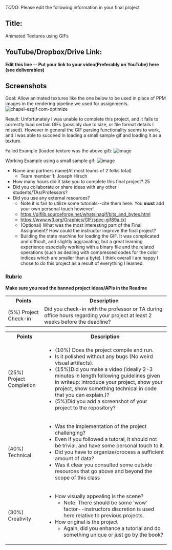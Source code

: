 *TODO*: Please edit the following information in your final project

## Title: 

Animated Textures using GIFs

## YouTube/Dropbox/Drive Link: 

**Edit this line -- Put your link to your video(Preferably on YouTube) here (see deliverables)**

## Screenshots

Goal: Allow animated textures like the one below to be used in place of PPM images in the rendering pipeline we used for assignments.
![chapel-ezgif com-optimize](https://github.com/user-attachments/assets/6e7c0dc5-cd10-4083-b548-f6d4b2bc3b17)

Result: Unfortunately I was unable to complete this project, and it fails to correctly load certain GIFs (possibly due to size, or file format details I missed). However in general the GIF parsing functionality seems to work, and I was able to succeed in loading a small sample gif and loading it as a texture.

Failed Example (loaded texture was the above gif):
![image](https://github.com/user-attachments/assets/a3bc8d66-bf24-4411-9ef1-0627407f0feb)

Working Example using a small sample gif:
![image](https://github.com/user-attachments/assets/e834f0d7-dc06-4c0e-a0e1-925d5a74d586)

* Name and partners name(At most teams of 2 folks total)
  * Team member 1: Joseph Hirsch
* How many hours did it take you to complete this final project? 25
* Did you collaborate or share ideas with any other students/TAs/Professors?
* Did you use any external resources? 
  * Note it is fair to utilize some tutorials--cite them here. You **must** add your own personal touch however!
  * https://giflib.sourceforge.net/whatsinagif/bits_and_bytes.html
  * https://www.w3.org/Graphics/GIF/spec-gif89a.txt
  * (Optional) What was the most interesting part of the Final Assignment? How could the instructor improve the final project?
  * Building the state machine for loading the GIF. It was complicated and difficult, and slightly aggravating, but a great learning experience especially working with a binary file and the related operations (such as dealing with compressed codes for the color indices which are smaller than a byte). I think overall I am happy I chose to do this project as a result of everything I learned.

### Rubric

**Make sure you read the banned project ideas/APIs in the Readme**

<table>
  <tbody>
    <tr>
      <th>Points</th>
      <th align="center">Description</th>
    </tr>
    <tr>
      <td>(5%) Project Check-in</td>
     <td align="left">Did you check-in with the professor or TA during office hours regarding your project at least 2 weeks before the deadline?</td>
    </tr>
  </tbody>
</table>


<table>
  <tbody>
    <tr>
      <th>Points</th>
      <th align="center">Description</th>
    </tr>
    <tr>
      <td>(25%) Project Completion</td>
     <td align="left"><ul><li>(10%) Does the project compile and run.</li><li>Is it polished without any bugs (No weird visual artifacts).</li><li>(15%)Did you make a video (ideally 2-3 minutes in length following guidelines given in writeup: introduce your project, show your project, show something technical in code that you can explain.)?</li><li>(5%)Did you add a screenshot of your project to the repository?</li></ul></td>
    </tr>
    <tr>
      <td>(40%) Technical</td>
      <td align="left"><ul><li>Was the implementation of the project challenging?</li><li>Even if you followed a tutoral, it should not be trivial, and have some personal touch to it.</li><li>Did you have to organize/process a sufficient amount of data?</li><li>Was it clear you consulted some outside resources that go above and beyond the scope of this class</li></ul></td>
    </tr>
    <tr>
      <td>(30%) Creativity</td>
      <td align="left"><ul><li>How visually appealing is the scene?<ul><li>Note: There should be some 'wow' factor--instructors discretion is used here relative to previous projects.</li></ul></li><li>How original is the project<ul><li>Again, did you enhance a tutorial and do something unique or just go by the book?</li></ul></li></ul></td>
    </tr>
  </tbody>
</table>
